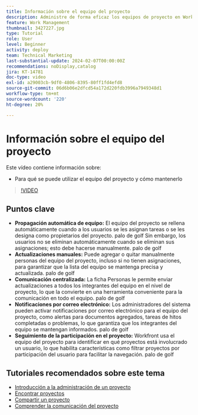 ```yaml
---
title: Información sobre el equipo del proyecto
description: Administre de forma eficaz los equipos de proyecto en Workfront con la población automática del equipo, las actualizaciones manuales, la comunicación centralizada, las notificaciones por correo electrónico y el seguimiento de la participación en el proyecto para lograr una colaboración optimizada.
feature: Work Management
thumbnail: 3427227.jpg
type: Tutorial
role: User
level: Beginner
activity: deploy
team: Technical Marketing
last-substantial-update: 2024-02-07T00:00:00Z
recommendations: noDisplay,catalog
jira: KT-14781
doc-type: video
exl-id: a29003cb-9df0-4806-8395-80ff1fd4efd8
source-git-commit: 06d6b06e2dfcd54a172d220fdb3996a7949348d1
workflow-type: tm+mt
source-wordcount: '220'
ht-degree: 20%

---
```


# Información sobre el equipo del proyecto

Este vídeo contiene información sobre:

* Para qué se puede utilizar el equipo del proyecto y cómo mantenerlo

>[!VIDEO](https://video.tv.adobe.com/v/3427227/?quality=12&learn=on&enablevpops)

## Puntos clave

* **Propagación automática de equipo:** El equipo del proyecto se rellena automáticamente cuando a los usuarios se les asignan tareas o se les designa como propietarios del proyecto. palo de golf Sin embargo, los usuarios no se eliminan automáticamente cuando se eliminan sus asignaciones; esto debe hacerse manualmente. palo de golf
* **Actualizaciones manuales:** Puede agregar o quitar manualmente personas del equipo del proyecto, incluso si no tienen asignaciones, para garantizar que la lista del equipo se mantenga precisa y actualizada. palo de golf
* **Comunicación centralizada:** La ficha Personas le permite enviar actualizaciones a todos los integrantes del equipo en el nivel de proyecto, lo que la convierte en una herramienta conveniente para la comunicación en todo el equipo. palo de golf
* **Notificaciones por correo electrónico:** Los administradores del sistema pueden activar notificaciones por correo electrónico para el equipo del proyecto, como alertas para documentos agregados, tareas de hitos completadas o problemas, lo que garantiza que los integrantes del equipo se mantengan informados. palo de golf
* **Seguimiento de la participación en el proyecto:** Workfront usa el equipo del proyecto para identificar en qué proyectos está involucrado un usuario, lo que habilita características como filtrar proyectos por participación del usuario para facilitar la navegación. palo de golf

## Tutoriales recomendados sobre este tema

* [Introducción a la administración de un proyecto](/help/manage-work/projects/getting-started-manage-a-project.md)
* [Encontrar proyectos](/help/manage-work/projects/find-projects.md)
* [Compartir un proyecto](/help/manage-work/projects/share-a-project.md)
* [Comprender la comunicación del proyecto](/help/manage-work/projects/understand-project-communication.md)
